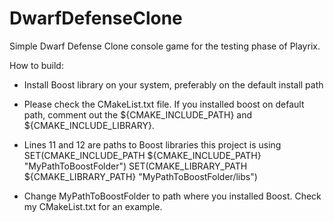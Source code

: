 # DwarfDefenseClone
Simple Dwarf Defense Clone console game for the testing phase of Playrix.

How to build: 

- Install Boost library on your system, preferably on the default install path
- Please check the CMakeList.txt file. If you installed boost on default path, comment out the ${CMAKE_INCLUDE_PATH} and ${CMAKE_INCLUDE_LIBRARY}.
- Lines 11 and 12 are paths to Boost libraries this project is using
			SET(CMAKE_INCLUDE_PATH ${CMAKE_INCLUDE_PATH} "MyPathToBoostFolder")
			SET(CMAKE_LIBRARY_PATH ${CMAKE_LIBRARY_PATH} "MyPathToBoostFolder/libs")

- Change MyPathToBoostFolder to path where you installed Boost. Check my CMakeList.txt for an example.

